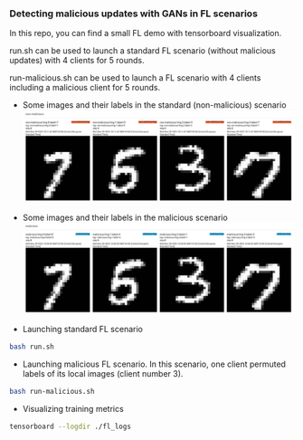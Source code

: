 ### Detecting malicious updates with GANs in FL scenarios

In this repo, you can find a small FL demo with tensorboard visualization.

run.sh can be used to launch a standard FL scenario (without malicious updates) with 4 clients for 5 rounds. 

run-malicious.sh can be used to launch a FL scenario with 4 clients including a malicious client for 5 rounds.

* Some images and their labels in the standard (non-malicious) scenario
![standard_fl](img/standard.png)

* Some images and their labels in the malicious scenario
![malicious-client](img/malicious.png)

* Launching standard FL scenario
```bash
bash run.sh
```

* Launching malicious FL scenario. In this scenario, one client permuted labels of its local images (client number 3).
```bash
bash run-malicious.sh
```

* Visualizing training metrics
```bash
tensorboard --logdir ./fl_logs
```
